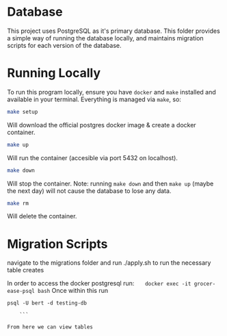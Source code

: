 # Database

This project uses PostgreSQL as it's primary database. This folder provides a simple way of running the database
locally, and maintains migration scripts for each version of the database.

# Running Locally

To run this program locally, ensure you have `docker` and `make` installed and available in your terminal. Everything is managed via `make`, so:

```bash
make setup
```

Will download the official postgres docker image & create a docker container.

```bash
make up
```

Will run the container (accesible via port 5432 on localhost).

```bash
make down
```

Will stop the container. Note: running `make down` and then `make up` (maybe the next day) will not cause the
database to lose any data.

```bash
make rm
```

Will delete the container.

# Migration Scripts

navigate to the migrations folder and run ./apply.sh to run the necessary table creates

In order to access the docker postgresql run:
`    docker exec -it grocer-ease-psql bash
   `
Once within this run
```
psql -U bert -d testing-db

    ```

From here we can view tables
